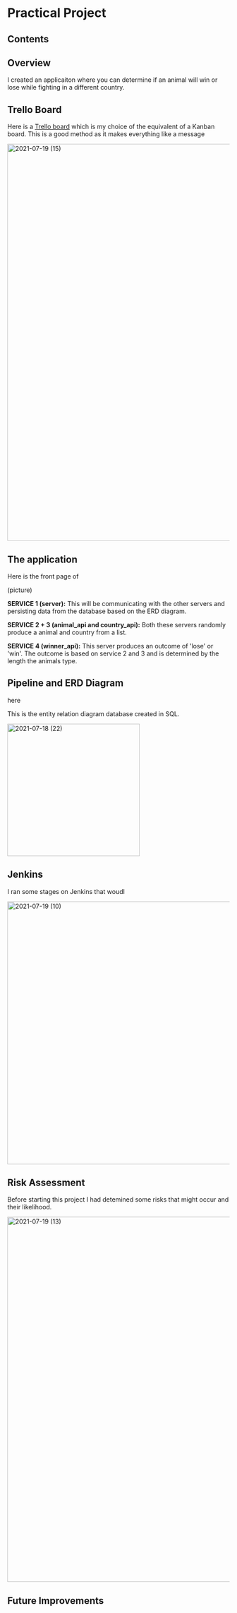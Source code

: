# Practical Project


## Contents 

## Overview

I created an applicaiton where you can determine if an animal will win or lose while fighting in a different country.

## Trello Board

Here is a [Trello board](https://trello.com/b/xgvGz3X6/practical-project) which is my choice of the equivalent of a Kanban board. This is a good method as it makes everything like a message 

<img width="900" alt="2021-07-19 (15)" src="https://user-images.githubusercontent.com/84967213/126112513-935eb68e-2a06-42ba-9f46-e43d5b2ea2a7.png">



## The application

Here is the front page of 

(picture)

__SERVICE 1 (server):__ This will be communicating with the other servers and persisting data from the database based on the ERD diagram.

__SERVICE 2 + 3 (animal_api and country_api):__ Both these servers randomly produce a animal and country from a list.

__SERVICE 4 (winner_api):__ This server produces an outcome of 'lose' or 'win'. The outcome is based on service 2 and 3 and is determined by the length the animals type.

## Pipeline and ERD Diagram

here

This is the entity relation diagram database created in SQL. 

<img width="300" alt="2021-07-18 (22)" src="https://user-images.githubusercontent.com/84967213/126079914-4a86cd38-f722-41d0-ad2d-d9c0ae691f41.png">


## Jenkins

I ran some stages on Jenkins that woudl

<img width="596" alt="2021-07-19 (10)" src="https://user-images.githubusercontent.com/84967213/126105363-83258f5c-c3cc-4115-8ad5-153f9c2c81f6.png">

## Risk Assessment

Before starting this project I had detemined some risks that might occur and their likelihood.


<img width="828" alt="2021-07-19 (13)" src="https://user-images.githubusercontent.com/84967213/126111981-65df737b-f9c6-4799-bdd8-bda52df1c361.png">


## Future Improvements



